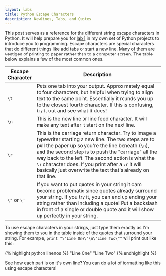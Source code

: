 ```yaml
---
layout: labs
title: Python Escape Characters
description: Newlines, Tabs, and Quotes
---
```


This post serves as a reference for the different string escape characters in Python. It will help prepare you for [lab 1](/python_labs/lab1.html)
in my own set of Python projects to introduce you to programming. Escape characters are special characters that do different things like add tabs or start a new line. 
Many of them are vestiges of printing to paper rather than to a computer screen. The table below explains a few of the most common ones.

<table class="table table-hover reference-table">
  <thead>
    <th width="14%">Escape Character</th>
    <th width="86%">Description</th>
  </thead>
  <tbody>
    <tr>
      <td class="center-cell"><code>\t</code></td>
      <td>Puts one tab into your output. Approximately equal to four characters, but helpful when trying to align text to the same point.
      Essentially it rounds you up to the closest fourth character. If this is confusing, try it out and see what it does!</td>
    </tr>
    <tr>
      <td class="center-cell"><code>\n</code></td>
      <td>This is the new line or line feed character. It will make any text after it start on the next line.</td>
    </tr>
    <tr>
      <td class="center-cell"><code>\r</code></td>
      <td>This is the carriage return character. Try to image a typewriter starting a new line. The two steps are to pull the paper up 
      so you're the line beneath (<code>\n</code>), and the second step is to push the "carriage" all the way back to the left. The second action is
      what the <code>\r</code> character does. If you print after a <code>\r</code> it will basically just overwrite the text that's already on that line.</td>
    </tr>
    <tr>
      <td class="center-cell"><code>\"</code> or <code>\'</code></td>
      <td>If you want to put quotes in your string it cam become problematic since quotes already surround your string. 
      If you try it, you can end up ending your string rather than including a quote! Put a backslash in front of a single
       or double quote and it will show up perfectly in your string.</td>
    </tr>
  </tbody>
</table>

To use escape characters in your strings, just type them exactly as I'm showing them to you in the table inside of the quotes that surround
your string. For example, `print "\"Line One\"\n\"Line Two\""` will print out like this:

{% highlight python linenos %}
"Line One"
"Line Two"
{% endhighlight %}

See how each part is on it's own line? You can do a lot of formatting like this using escape characters!
